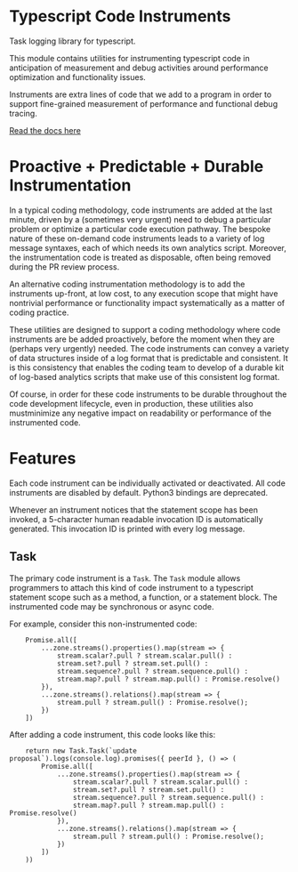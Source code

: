 # Typescript Code Instruments

Task logging library for typescript.

This module contains utilities for instrumenting typescript code in anticipation of measurement 
and debug activities around performance optimization and functionality issues.

Instruments are extra lines of code that we add to a program in order to support fine-grained
measurement of performance and functional debug tracing.

[Read the docs here](docs/index.html)

# Proactive + Predictable + Durable Instrumentation

In a typical coding methodology, code instruments are added at the last minute, driven by a 
(sometimes very urgent) need to debug a particular problem or optimize a particular code execution
pathway. The bespoke nature of these on-demand code instruments leads to a variety of log message
syntaxes, each of which needs its own analytics script. Moreover, the instrumentation code is
treated as disposable, often being removed during the PR review process.

An alternative coding instrumentation methodology is to add the instruments up-front, at low cost, 
to any execution scope that might have nontrivial performance or functionality impact systematically 
as a matter of coding practice. 

These utilities are designed to support a coding methodology where code instruments are be added
proactively, before the moment when they are (perhaps very urgently) needed. The code instruments
can convey a variety of data structures inside of a log format that is predictable and consistent.
It is this consistency that enables the coding team to develop of a durable kit of log-based analytics 
scripts that make use of this consistent log format. 

Of course, in order for these code instruments to be durable throughout the code development
lifecycle, even in production, these utilities also mustminimize any negative impact on readability 
or performance of the instrumented code.

# Features

Each code instrument can be individually activated or deactivated. All code instruments are disabled by default.
Python3 bindings are deprecated.

Whenever an instrument notices that the statement scope has been invoked, a 5-character human readable 
invocation ID is automatically generated. This invocation ID is printed with every log message.

## Task

The primary code instrument is a `Task`. The `Task` module allows programmers to attach this kind of code instrument 
to a typescript statement scope such as a method, a function, or a statement block. The instrumented code may
be synchronous or async code.

For example, consider this non-instrumented code:

```
    Promise.all([ 
        ...zone.streams().properties().map(stream => {
            stream.scalar?.pull ? stream.scalar.pull() :
            stream.set?.pull ? stream.set.pull() :
            stream.sequence?.pull ? stream.sequence.pull() :
            stream.map?.pull ? stream.map.pull() : Promise.resolve()
        }),
        ...zone.streams().relations().map(stream => {
            stream.pull ? stream.pull() : Promise.resolve();
        })
    ])
```

After adding a code instrument, this code looks like this:

```
    return new Task.Task(`update proposal`).logs(console.log).promises({ peerId }, () => (
        Promise.all([ 
            ...zone.streams().properties().map(stream => {
                stream.scalar?.pull ? stream.scalar.pull() :
                stream.set?.pull ? stream.set.pull() :
                stream.sequence?.pull ? stream.sequence.pull() :
                stream.map?.pull ? stream.map.pull() : Promise.resolve()
            }),
            ...zone.streams().relations().map(stream => {
                stream.pull ? stream.pull() : Promise.resolve();
            })
        ])
    ))
```
